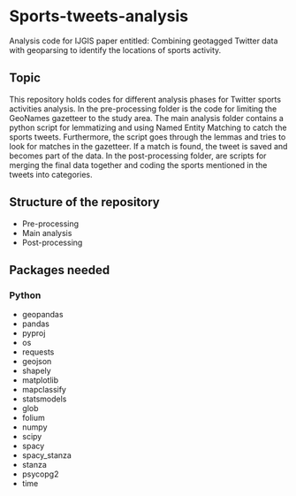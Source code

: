 

# Sports-tweets-analysis

Analysis code for IJGIS paper entitled: Combining geotagged Twitter data with geoparsing to identify the locations of sports activity. 

## Topic


This repository holds codes for different analysis phases for Twitter sports activities analysis. In the pre-processing folder is the code for limiting the GeoNames gazetteer to the study area. The main analysis folder contains a python script for lemmatizing and using Named Entity Matching to catch the sports tweets. Furthermore, the script goes through the lemmas and tries to look for matches in the gazetteer. If a match is found, the tweet is saved and becomes part of the data. In the post-processing folder, are scripts for merging the final data together and coding the sports mentioned in the tweets into categories.

## Structure of the repository

- Pre-processing
- Main analysis
- Post-processing

## Packages needed

### Python

- geopandas
- pandas
- pyproj
- os
- requests
- geojson
- shapely
- matplotlib
- mapclassify
- statsmodels
- glob
- folium
- numpy
- scipy
- spacy 
- spacy_stanza
- stanza
- psycopg2
- time

